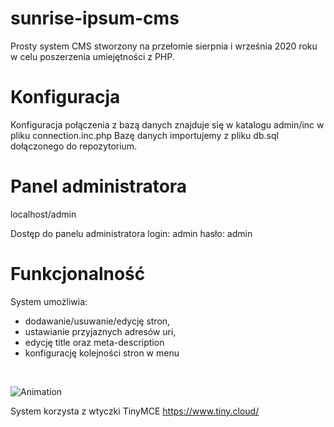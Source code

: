 # sunrise-ipsum-cms
Prosty system CMS stworzony na przełomie sierpnia i września 2020 roku w celu poszerzenia umiejętności z PHP.

# Konfiguracja
Konfiguracja połączenia z bazą danych znajduje się w katalogu admin/inc w pliku connection.inc.php 
Bazę danych importujemy z pliku db.sql dołączonego do repozytorium.

# Panel administratora
localhost/admin

Dostęp do panelu administratora
login: admin
hasło: admin

# Funkcjonalność
System umożliwia:
- dodawanie/usuwanie/edycję stron,
- ustawianie przyjaznych adresów uri,
- edycję title oraz meta-description
- konfigurację kolejności stron w menu

<br>

![Animation](https://user-images.githubusercontent.com/103251893/164948499-262b881a-a776-4f85-ab28-ef451f239409.gif)

System korzysta z wtyczki TinyMCE
https://www.tiny.cloud/
